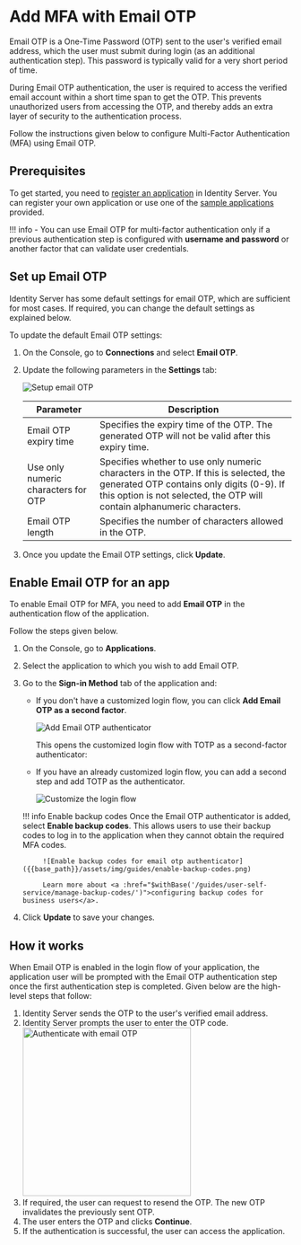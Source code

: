 # Add MFA with Email OTP

Email OTP is a One-Time Password (OTP) sent to the user's verified email address, which the user must submit during login (as an additional authentication step). This password is typically valid for a very short period of time.

During Email OTP authentication, the user is required to access the verified email account within a short time span to get the OTP. This prevents unauthorized users from accessing the OTP, and thereby adds an extra layer of security to the authentication process.

Follow the instructions given below to configure Multi-Factor Authentication (MFA) using Email OTP.

## Prerequisites
To get started, you need to [register an application]({{base_path}}/guides/applications/register-sp/) in Identity Server. You can register your own application or use one of the [sample applications]({{base_path}}/guides/adaptive-auth/adaptive-auth-overview/#set-up-the-sample) provided.

!!! info
        - You can use Email OTP for multi-factor authentication only if a previous authentication step is configured with **username and password** or another factor that can validate user credentials.

## Set up Email OTP
Identity Server has some default settings for email OTP, which are sufficient for most cases. If required, you can change the default settings as explained below.

To update the default Email OTP settings:

1. On the Console, go to **Connections** and select **Email OTP**.
2. Update the following parameters in the **Settings** tab:

    ![Setup email OTP]({{base_path}}/assets/img/guides/setup-email-otp.png)

    | Parameter                           | Description                                                                                                                                                                                                   |
    |-------------------------------------|---------------------------------------------------------------------------------------------------------------------------------------------------------------------------------------------------------------|
    | Email OTP expiry time               | Specifies the expiry time of the OTP. The generated OTP will not be valid after this expiry time.                                                                                                             |
    | Use only numeric characters for OTP | Specifies whether to use only numeric characters in the OTP. If this is selected, the generated OTP contains only digits (0-9). If this option is not selected, the OTP will contain alphanumeric characters. |
    | Email OTP length                    | Specifies the number of characters allowed in the OTP.                                                                                                                                                        |

3. Once you update the Email OTP settings, click **Update**.

## Enable Email OTP for an app
To enable Email OTP for MFA, you need to add **Email OTP** in the authentication flow of the application.

Follow the steps given below.

1. On the Console, go to **Applications**. 
2. Select the application to which you wish to add Email OTP. 
3. Go to the **Sign-in Method** tab of the application and:

    * If you don't have a customized login flow, you can click **Add Email OTP as a second factor**.

        ![Add Email OTP authenticator]({{base_path}}/assets/img/guides/add-email-otp-authenticator.png)

        This opens the customized login flow with TOTP as a second-factor authenticator:

    * If you have an already customized login flow, you can add a second step and add TOTP as the authenticator.

        ![Customize the login flow]({{base_path}}/assets/img/guides/view-totp-authenticator.png)

    !!! info Enable backup codes
            Once the Email OTP authenticator is added, select **Enable backup codes**. This allows users to use their backup codes to log in to the application when they cannot obtain the required MFA codes.
            
            ![Enable backup codes for email otp authenticator]({{base_path}}/assets/img/guides/enable-backup-codes.png)
    
            Learn more about <a :href="$withBase('/guides/user-self-service/manage-backup-codes/')">configuring backup codes for business users</a>.

4. Click **Update** to save your changes.

## How it works

When Email OTP is enabled in the login flow of your application, the application user will be prompted with the Email OTP authentication step once the first authentication step is completed. Given below are the high-level steps that follow:

1. Identity Server sends the OTP to the user's verified email address.
2. Identity Server prompts the user to enter the OTP code.
   <img alt="Authenticate with email OTP" src="{{base_path}}/assets/img/guides/enter-email-otp.png" width="300"/>
3. If required, the user can request to resend the OTP. The new OTP invalidates the previously sent OTP.
4. The user enters the OTP and clicks **Continue**.
5. If the authentication is successful, the user can access the application.
